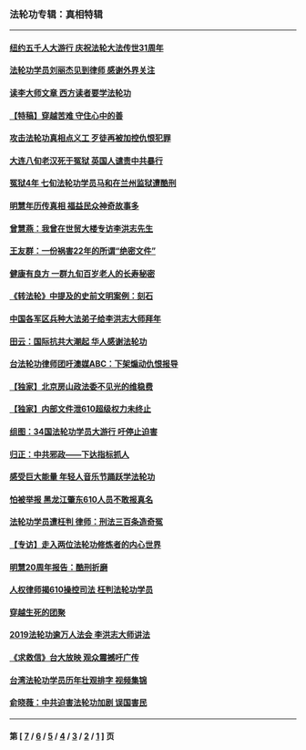 ### 法轮功专辑：真相特辑
---
#### [纽约五千人大游行 庆祝法轮大法传世31周年](../../pages/nf4389/n13995110.md?07280430) 
#### [法轮功学员刘丽杰见到律师 感谢外界关注](../../pages/nf4389/n13927012.md?07280430) 
#### [读李大师文章 西方读者要学法轮功](../../pages/nf4389/n13925142.md?07280430) 
#### [【特稿】穿越苦难 守住心中的善](../../pages/nf4389/n13784979.md?07280430) 
#### [攻击法轮功真相点义工 歹徒再被加控仇恨犯罪](../../pages/nf4389/n13601019.md?07280430) 
#### [大连八旬老汉死于冤狱 英国人谴责中共暴行](../../pages/nf4389/n13480118.md?07280430) 
#### [冤狱4年 七旬法轮功学员马和在兰州监狱遭酷刑](../../pages/nf4389/n13304688.md?07280430) 
#### [明慧年历传真相 福益民众神奇故事多](../../pages/nf4389/n13294545.md?07280430) 
#### [曾慧燕：我曾在世贸大楼专访李洪志先生](../../pages/nf4389/n12898729.md?07280430) 
#### [王友群：一份祸害22年的所谓“绝密文件”](../../pages/nf4389/n12871750.md?07280430) 
#### [健康有良方 一群九旬百岁老人的长寿秘密](../../pages/nf4389/n12847475.md?07280430) 
#### [《转法轮》中提及的史前文明案例：刻石](../../pages/nf4389/n12758577.md?07280430) 
#### [中国各军区兵种大法弟子给李洪志大师拜年](../../pages/nf4389/n12750047.md?07280430) 
#### [田云：国际抗共大潮起 华人感谢法轮功](../../pages/nf4389/n12357708.md?07280430) 
#### [台法轮功律师团吁澳媒ABC：下架煽动仇恨报导](../../pages/nf4389/n12279917.md?07280430) 
#### [【独家】北京房山政法委不见光的维稳费](../../pages/nf4389/n12031979.md?07280430) 
#### [【独家】内部文件泄610超级权力未终止](../../pages/nf4389/n12023895.md?07280430) 
#### [组图：34国法轮功学员大游行 吁停止迫害](../../pages/nf4389/n11492658.md?07280430) 
#### [归正：中共邪政——下达指标抓人](../../pages/nf4389/n11474770.md?07280430) 
#### [感受巨大能量 年轻人音乐节踊跃学法轮功](../../pages/nf4389/n11441981.md?07280430) 
#### [怕被举报 黑龙江肇东610人员不敢报真名](../../pages/nf4389/n11436499.md?07280430) 
#### [法轮功学员遭枉判 律师：刑法三百条造奇冤](../../pages/nf4389/n11433943.md?07280430) 
#### [【专访】走入两位法轮功修炼者的内心世界](../../pages/nf4389/n11415623.md?07280430) 
#### [明慧20周年报告：酷刑折磨](../../pages/nf4389/n11387954.md?07280430) 
#### [人权律师揭610操控司法 枉判法轮功学员](../../pages/nf4389/n11313370.md?07280430) 
#### [穿越生死的团聚](../../pages/nf4389/n11258922.md?07280430) 
#### [2019法轮功逾万人法会 李洪志大师讲法](../../pages/nf4389/n11265303.md?07280430) 
#### [《求救信》台大放映 观众震撼吁广传](../../pages/nf4389/n10922251.md?07280430) 
#### [台湾法轮功学员历年壮观排字 视频集锦](../../pages/nf4389/n10878789.md?07280430) 
#### [俞晓薇：中共迫害法轮功加剧 误国害民](../../pages/nf4389/n10859260.md?07280430) 

---
#### 第 [ [7](./7.md?07280430) / [6](./6.md?07280430) / [5](./5.md?07280430) / [4](./4.md?07280430) / [3](./3.md?07280430) / [2](./2.md?07280430) / [1](./1.md?07280430) ] 页
